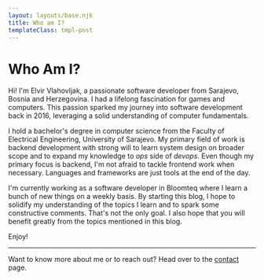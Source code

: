 ```yaml
---
layout: layouts/base.njk
title: Who am I?
templateClass: tmpl-post
---
```


<h1>Who Am I?</h1>

Hi! I'm Elvir Vlahovljak, a passionate software developer from Sarajevo,
Bosnia and Herzegovina. I had a lifelong fascination for games and computers.
This passion sparked my journey into software development back in 2016,
leveraging a solid understanding of computer fundamentals.

I hold a bachelor's degree in computer science from the Faculty of Electrical Engineering, University of Sarajevo.
My primary field of work is backend development
with strong will to learn system design on broader scope and to expand my knowledge to *ops* side of *devops*.
Even though my primary focus is backend, I'm not afraid to tackle frontend work when necessary.
Languages and frameworks are just tools at the end of the day.

I'm currently working as a software developer in Bloomteq where I learn a bunch of new things on a weekly basis.
By starting this blog, I hope to solidify my understanding of the topics I learn
and to spark some constructive comments.
That's not the only goal. I also hope that you will benefit greatly from the topics mentioned in this blog.

Enjoy!

<hr>

Want to know more about me or to reach out? Head over to the <a href="{{ '/contact' | url }}">contact</a> page.

